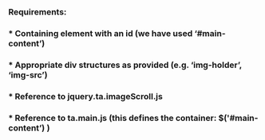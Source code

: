 ### Requirements:
###     * Containing element with an id (we have used ‘#main-content’)
###     * Appropriate div structures as provided (e.g. ‘img-holder’, ‘img-src’)
###     * Reference to jquery.ta.imageScroll.js
###     * Reference to ta.main.js (this defines the container: $('#main-content’) )